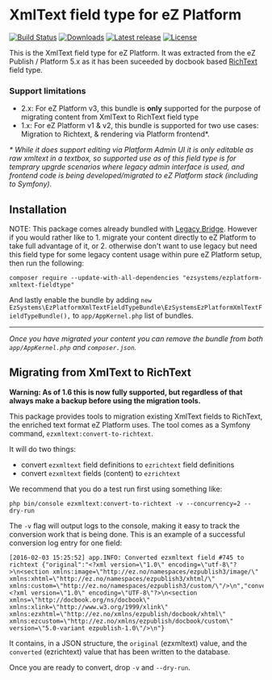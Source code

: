 # XmlText field type for eZ Platform

[![Build Status](https://img.shields.io/travis/ezsystems/ezplatform-xmltext-fieldtype.svg?style=flat-square&branch=master)](https://travis-ci.org/ezsystems/ezplatform-xmltext-fieldtype)
[![Downloads](https://img.shields.io/packagist/dt/ezsystems/ezplatform-xmltext-fieldtype.svg?style=flat-square)](https://packagist.org/packages/ezsystems/ezplatform-xmltext-fieldtype)
[![Latest release](https://img.shields.io/github/release/ezsystems/ezplatform-xmltext-fieldtype.svg?style=flat-square)](https://github.com/ezsystems/ezplatform-xmltext-fieldtype/releases)
[![License](https://img.shields.io/github/license/ezsystems/ezplatform-xmltext-fieldtype.svg?style=flat-square)](LICENSE)

This is the XmlText field type for eZ Platform. It was extracted from the eZ Publish / Platform 5.x as it has been suceeded by docbook based [RichText](https://github.com/ezsystems/ezplatform-richtext) field type.


### Support limitations

- 2.x: For eZ Platform v3, this bundle is **only** supported for the purpose of migrating content from XmlText to RichText field type
- 1.x: For eZ Platform v1 & v2, this bundle is supported for two use cases: Migration to Richtext, & rendering via Platform frontend\*.

_* While it does support editing via Platform Admin UI it is only editable as raw xmltext in a textbox, so supported use as of this field type is for temprary upgrde scenarios where legacy admin interface is used, and frontend code is being developed/migrated to eZ Platform stack (including to Symfony)._


## Installation

NOTE: This package comes already bundled with [Legacy Bridge](https://github.com/ezsystems/LegacyBridge). However if you would rather like to 1. migrate your content directly to eZ Platform to take full advantage of it, or 2. otherwise don't want to use legacy but need this field type for some legacy content usage within pure eZ Platform setup, then run the following:

```
composer require --update-with-all-dependencies "ezsystems/ezplatform-xmltext-fieldtype"
```

And lastly enable the bundle by adding `new EzSystems\EzPlatformXmlTextFieldTypeBundle\EzSystemsEzPlatformXmlTextFieldTypeBundle(),` to `app/AppKernel.php` list of bundles.

----

_Once you have migrated your content you can remove the bundle from both `app/AppKernel.php` and `composer.json`._


## Migrating from XmlText to RichText

**Warning: As of 1.6 this is now fully supported, but regardless of that always make a backup before using the migration tools.**

This package provides tools to migration existing XmlText fields to RichText, the enriched text format eZ Platform uses.
The tool comes as a Symfony command, `ezxmltext:convert-to-richtext`.

It will do two things:

- convert `ezxmltext` field definitions to `ezrichtext` field definitions
- convert `ezxmltext` fields (content) to `ezrichtext`

We recommend that you do a test run first using something like:

```
php bin/console ezxmltext:convert-to-richtext -v --concurrency=2 --dry-run
```

The `-v` flag will output logs to the console, making it easy to track the conversion work that is being done.
This is an example of a successful conversion log entry for one field:

```
[2016-02-03 15:25:52] app.INFO: Converted ezxmltext field #745 to richtext {"original":"<?xml version=\"1.0\" encoding=\"utf-8\"?>\n<section xmlns:image=\"http://ez.no/namespaces/ezpublish3/image/\" xmlns:xhtml=\"http://ez.no/namespaces/ezpublish3/xhtml/\" xmlns:custom=\"http://ez.no/namespaces/ezpublish3/custom/\"/>\n","converted":"<?xml version=\"1.0\" encoding=\"UTF-8\"?>\n<section xmlns=\"http://docbook.org/ns/docbook\" xmlns:xlink=\"http://www.w3.org/1999/xlink\" xmlns:ezxhtml=\"http://ez.no/xmlns/ezpublish/docbook/xhtml\" xmlns:ezcustom=\"http://ez.no/xmlns/ezpublish/docbook/custom\" version=\"5.0-variant ezpublish-1.0\"/>\n"}
```

It contains, in a JSON structure, the `original` (ezxmltext) value, and the `converted` (ezrichtext) value that has been
written to the database.

Once you are ready to convert, drop `-v` and `--dry-run`.
